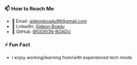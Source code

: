
### 📫 How to Reach Me  
- 📧 Email: [gideonboadu99@gmail.com](mailto:gideonboadu99@gmail.com)  
- 💼 LinkedIn: [Gideon Boadu](mailto:https://www.linkedin.com/in/boadu-gideon-80112a203/)  
- 🔗 GitHub: [@GIDEON-BOADU](https://github.com/GIDEON-BOADU)  

### ⚡ Fun Fact  
- I enjoy working/learning from/with experienced tech minds  


<!---
GIDEON-BOADU/GIDEON-BOADU is a ✨ special ✨ repository because its `README.md` (this file) appears on your GitHub profile.
You can click the Preview link to take a look at your changes.
--->
